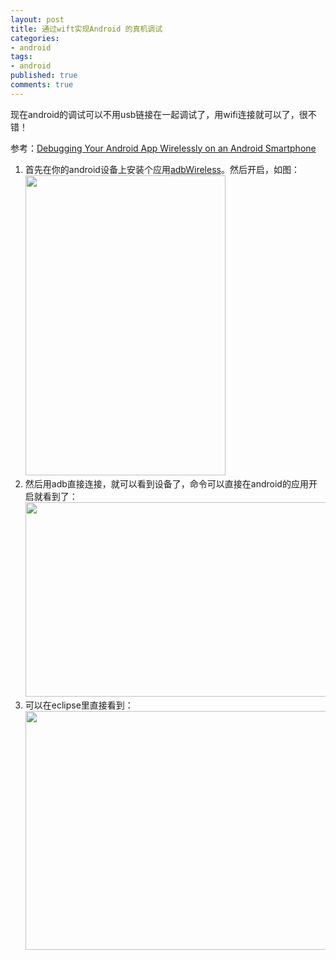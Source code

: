 ```yaml
---
layout: post
title: 通过wift实现Android 的真机调试
categories:
- android
tags:
- android
published: true
comments: true
---
```

<p>现在android的调试可以不用usb链接在一起调试了，用wifi连接就可以了，很不错！</p>

<p>参考：<a title="Debugging Your Android App Wirelessly on an Android Smartphone" href="http://www.jessechen.net/blog/debugging-your-android-app-wirelessly-on-an-android-smartphone/" target="_blank">Debugging Your Android App Wirelessly on an Android Smartphone</a>
<ol>
	<li>首先在你的android设备上安装个应用<a href="https://market.android.com/details?id=siir.es.adbWireless&amp;feature=search_result">adbWireless</a>。然后开启，如图：
<img class="alignnone size-full wp-image-968" title="5568035211_7dcd1ed9ed" src="http://www.fireyang.com/blog/wp-content/uploads/2011/11/5568035211_7dcd1ed9ed.jpeg" alt="" width="320" height="480" /></li>
	<li>然后用adb直接连接，就可以看到设备了，命令可以直接在android的应用开启就看到了：
<img class="alignnone size-full wp-image-969" title="2011-03-16_2103" src="http://www.fireyang.com/blog/wp-content/uploads/2011/11/2011-03-16_2103.png" alt="" width="629" height="311" /></li>
	<li>可以在eclipse里直接看到：
<img class="alignnone size-full wp-image-970" title="2011-03-16_2044" src="http://www.fireyang.com/blog/wp-content/uploads/2011/11/2011-03-16_2044.png" alt="" width="672" height="382" /></li>
</ol></p>
